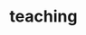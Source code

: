 ---
layout: teaching
permalink: /teaching/
title: teaching
nav: true
nav_order: 6
description: Courses taught
toc:
  sidebar: left
---